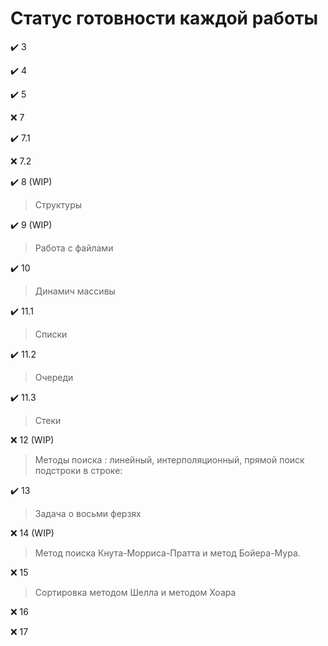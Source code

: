 # Статус готовности каждой работы

✔️ 3

✔️ 4

✔️ 5

❌ 7

✔️ 7.1

❌ 7.2

✔️ 8 (WIP) 
> Структуры

✔️ 9 (WIP)
> Работа с файлами

✔️ 10
> Динамич массивы

✔️ 11.1
> Списки

✔️ 11.2
> Очереди

✔️ 11.3
> Стеки

❌ 12 (WIP)
> Методы поиска : линейный, интерполяционный, прямой поиск подстроки в строке:

✔️ 13
> Задача о восьми ферзях

❌ 14 (WIP) 
> Метод поиска Кнута-Морриса-Пратта и метод Бойера-Мура.

❌ 15
> Сортировка методом Шелла и методом Хоара

❌ 16

❌ 17